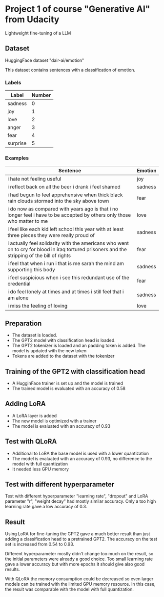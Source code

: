 # Project 1 of course "Generative AI" from Udacity

Lightweight fine-tuning of a LLM

## Dataset

HuggingFace dataset "dair-ai/emotion"

This dataset contains sentences with a classification of emotion.

### Labels

| Label    | Number |
|----------|--------|
| sadness  | 0      |
| joy      | 1      |
| love     | 2      |
| anger    | 3      |
| fear     | 4      |
| surprise | 5      |

### Examples

| Sentence                                                                                                      | Emotion   |
|---------------------------------------------------------------------------------------------------------------|-----------|
| i hate not feeling useful                                                                                     | joy       |
| i reflect back on all the beer i drank i feel shamed                                                          | sadness   |
| i had begun to feel apprehensive when thick black rain clouds stormed into the sky above town                 | fear      |
| i do now as compared with years ago is that i no longer feel i have to be accepted by others only those who matter to me | love      |
| i feel like each kid left school this year with at least three pieces they were really proud of               | sadness   |
| i actually feel solidarity with the americans who went on to cry for blood in iraq tortured prisoners and the stripping of the bill of rights | fear      |
| i feel that when i run i that is me sarah the mind am supporting this body                                    | sadness   |
| i feel suspicious when i see this redundant use of the credential                                             | fear      |
| i do feel lonely at times and at times i still feel that i am alone                                           | sadness   |
| i miss the feeling of loving                                                                                  | love      |

## Preparation

- The dataset is loaded.
- The GPT2 model with classification head is loaded.
- The GPT2 tokenizer is loaded and an padding token is added. The model is updated with the new token
- Tokens are added to the dataset with the tokenizer

## Training of the GPT2 with classification head

- A HugginFace trainer is set up and the model is trained
- The trained model is evaluated with an accuracy of 0.58

## Adding LoRA

- A LoRA layer is added
- The new model is optimized with a trainer
- The model is evaluated with an accuracy of 0.93

## Test with QLoRA

- Additional to LoRA the base model is used with a lower quantization
- The model is evaluated with an accuracy of 0.93, no difference to the model with full quantization
- It needed less GPU memory

## Test with different hyperparameter

Test with different hyperparameter "learning rate", "dropout" and LoRA parameter "r", "weight decay" had mostly similar accuracy. Only a too high learning rate gave a low accuracy of 0.3.

## Result

Using LoRA for fine-tuning the GPT2 gave a much better result than just adding a classification head to a pretrained GPT2. The accuracy on the test set is increased from 0.54 to 0.93.

Different hyperparameter mostly didn't change too much on the result, so the initial parameters were already a good choice. Too small learning rate gave a lower accuracy but with more epochs it should give also good results.

With QLoRA the memory consumption could be decreased so even larger models can be trained with the limited GPU memory resource. In this case, the result was comparable with the model with full quantization.


